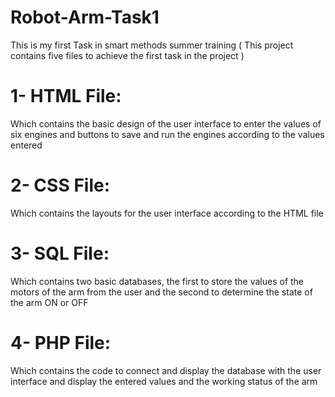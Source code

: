 # Robot-Arm-Task1
This is my first Task in smart methods summer training 
( This project contains five files to achieve the first task in the project )
# 1- HTML File:
Which contains the basic design of the user interface to enter the values of six engines and buttons to save and run the engines according to the values entered
# 2- CSS File: 
Which contains the layouts for the user interface according to the HTML file
# 3- SQL File:
Which contains two basic databases, the first to store the values of the motors of the arm from the user and the second to determine the state of the arm ON or OFF
# 4- PHP File:
Which contains the code to connect and display the database with the user interface and display the entered values and the working status of the arm
